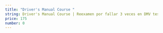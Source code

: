 ```yaml
---
title: "Driver's Manual Course "
string: Driver's Manual Course | Reexamen por fallar 3 veces en DMV test escrito
price: 175
number: 0
---
```

